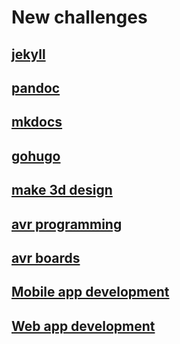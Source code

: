# New challenges

## [jekyll](jekyll.md)
## [pandoc](pandoc.md)
## [mkdocs](mkdocs.md)
## [gohugo](gohugo.md)
## [make 3d design](https://www.reviewstown.com/product/123d-catch/)
## [avr programming](avr.md)
## [avr boards](boards.md)
## [Mobile app development](mob-app.md)
## [Web app development](web-app.md)